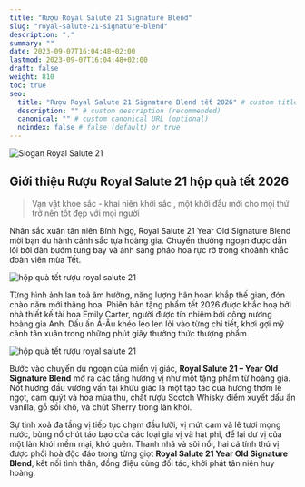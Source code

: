 ```yaml
---
title: "Rượu Royal Salute 21 Signature Blend"
slug: "royal-salute-21-signature-blend"
description: "."
summary: ""
date: 2023-09-07T16:04:48+02:00
lastmod: 2023-09-07T16:04:48+02:00
draft: false
weight: 810
toc: true
seo:
  title: "Rượu Royal Salute 21 Signature Blend tết 2026" # custom title (optional)
  description: "" # custom description (recommended)
  canonical: "" # custom canonical URL (optional)
  noindex: false # false (default) or true
---
```


![Slogan Royal Salute 21 ](images/slogan-royal-salute-21.jpg "Slogan Rượu Royal Salute 21 tết 2026")

## Giới thiệu Rượu Royal Salute 21 hộp quà tết 2026

> Vạn vật khoe sắc - khai niên khởi sắc , một khởi đầu mới cho mọi thứ trở nên
> tốt đẹp với mọi người

Nhân sắc xuân tân niên Bính Ngọ, Royal Salute 21 Year Old Signature Blend mời bạn du hành cảnh sắc tựa hoàng gia. Chuyến thưởng ngoạn được dẫn lối bởi đàn bướm tung bay và ánh sáng pháo hoa rực rỡ trong khoảnh khắc đoàn viên mùa Tết.

![hộp quà tết rượu royal salute 21](images/royal-salute-21.jpg "Thưởng ngoạn mỹ cảnh tân xuân - Royal Salute 21")

Từng hình ảnh lan toả âm hưởng, năng lượng hân hoan khắp thế gian, đón chào năm mới thăng hoa. Phiên bản tặng phẩm tết 2026 được khắc hoạ bởi nhà thiết kế tài hoa Emily Carter, người được tín nhiệm bởi công nương hoàng gia Anh. Dấu ấn Á-Âu khéo léo len lỏi vào từng chi tiết, khơi gợi mỹ cảnh tân xuân trong những phút giây thưởng thức thượng phẩm.

![hộp quà tết rượu royal salute 21](images/royal-salute-21-whisky.jpg "Thưởng ngoạn mỹ cảnh tân xuân - Royal Salute 21")

Bước vào chuyến du ngoạn của miền vị giác, **Royal Salute 21 – Year Old Signature Blend** mở ra các tầng hương vị như một tặng phẩm từ hoàng gia. Nốt hương đầu vương vấn tại khứu giác  là một tạo tác của hương thơm lê ngọt, cam quýt và hoa mùa thu, chất rượu Scotch Whisky điểm xuyết dấu ấn vanilla, gỗ sồi khô, và chút Sherry trong làn khói.

Sự tinh xoả đa tầng vị tiếp tục chạm đầu lưỡi, vị mứt cam và lê tươi mọng nước, bùng nổ chút táo bạo của các loại gia vị và hạt phỉ, để lại dư vị của một làn khói mềm mại, khó quên. Thanh nhã và sôi nổi, hai cá tính thú vị được phối hoà độc đáo trong từng giọt **Royal Salute 21 Year Old Signature Blend**, kết nối tình thân, đồng điệu cùng đối tác, khởi phát tân niên huy hoàng.


<!-- ## Tham khảo thêm

- Read [about how-to guides](https://diataxis.fr/how-to-guides/) in the Diátaxis framework -->

